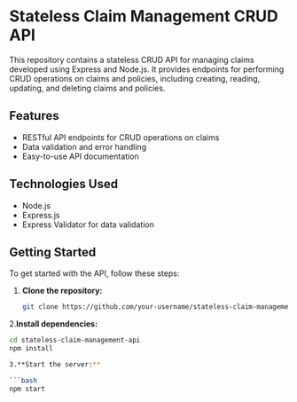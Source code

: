# Stateless Claim Management CRUD API

This repository contains a stateless CRUD API for managing claims developed using Express and Node.js. It provides endpoints for performing CRUD operations on claims and policies, including creating, reading, updating, and deleting claims and policies.

## Features

- RESTful API endpoints for CRUD operations on claims
- Data validation and error handling
- Easy-to-use API documentation

## Technologies Used

- Node.js
- Express.js
- Express Validator for data validation

## Getting Started

To get started with the API, follow these steps:

1. **Clone the repository:**

   ```bash
   git clone https://github.com/your-username/stateless-claim-management-api.git

2.**Install dependencies:**

```bash
cd stateless-claim-management-api
npm install

3.**Start the server:**

```bash
npm start
